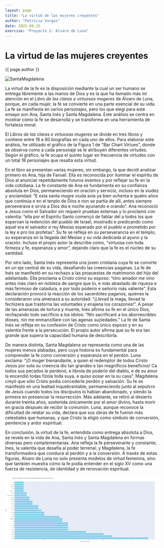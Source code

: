 ```yaml
---
layout: page
title: "La virtud de las mujeres creyentes"
author: "Patricia Vargas"
date: 2025-09-25
exercise: "Proyecto 2: Alvaro de Luna"
---
```

# La virtud de las mujeres creyentes

{{ page.author }}

![SantaMagdalena](https://img.wikioo.org/ADC/art.nsf/get_large_image_wikioo?Open&ra=8DP4GP)

La virtud de la fe es la disposición mediante la cual un ser humano se entrega libremente a las manos de Dios y es la que ha llamado más mi atención en el *Libro de las claras e virtuosas mugeres* de Álvaro de Luna, porque, en cada mujer, la fe se convierte en una parte esencial de su vida. La fe se manifiesta en varios personajes, pero los que elegí para este ensayo son Ana, Santa Inés y Santa Magdalena. Este análisis se centra en mostrar cómo la fe se desarrolla y se transforma en una herramienta de fortaleza moral.

El *Libros de las claras e virtuosas mugeres* se divide en tres libros y contiene entre 18 a 80 biografías en cada uno de ellos. Para elaborar este análisis, he utilizado el gráfico de la Figura 1 de "Bar Chart Virtues", donde se observa como a cada personaje se le atribuyen diferentes virtudes. Según el gráfico, la fe ocupa el quinto lugar en frecuencia de virtudes con un total 18 personajes que resalta esta virtud.

En el libro se presentan varias mujeres; sin embargo, la que decidí analizar primero es Ana, hija de Fanuel. Ella es reconocida por iluminar el espíritu de Dios al anunciar repetidamente futuros eventos y por reflejar su fe en la vida cotidiana. La fe constante de Ana se fundamenta en su confianza absoluta en Dios, permaneciendo en oración y servicio, incluso en la viudez y ancianidad: “E esta santa mugre viuda avía ya bien ochenta e quatro años que continúa e en el tenplo de Dios e non se partía de allí, antes siempre perseverava e sirvía a Dios dia e noche ayunando e orando”. Ana reconoció a Jesus como el Salvador sin requerir pruebas externas y lo proclamó con valentía: “ella por el Espíritu Santo començó de fablar dél a todos los que espervan la redención del pueblo de Israel, mostrado e predicando como aquel era el salvador e rey Mesías esperado por el pueblo e prometido por la ley e pro los profetas”. Su fe se refleja en su perseverancia en el templo, su esperanza en la llegada del Mesías y  su vida dedicada al ayuno y la oración. Incluso el propio autor la describe como, “virtuosa con toda firmeza y fe, esperanza y amor”, dejando claro que la fe es el núcleo de su santidad. 

Por otro lado, Santa Inés representa una joven cristiana cuya fe se convirte en un eje central de su vida, desafiando las creencias paganas. La fe de Inés se manifestó en su rechazo a las propuestas de matrimonio del hijo del adelantado. Ella proclama a Cristo cómo su esposo: “otro amador me vino antes más claro en nobleza de sangre que tú, e más abastado de riqueza e más fermoso de catadura, e por todo poderío e señorío más valiente”. Esta declaración provocó la reacción de los sacerdotes paganos, quienes la consideraron una amenaza a su autoridad: “¡Llevad la maga, llevad la fechizera que trastorna las voluntades y enajena los corazones!”. A pesar de las amenazas de tortura y muerte, Inés afirma su fe en el único Dios, rechazando todo sacrificio a los idolos: “Nin sacrificaré a los aborrescibles dioses, nin me enmanzillare con las agenas suziedades.” La fe de Santa Inés se refleja en su confesión de Cristo como único esposo y en su valentía frente a la persecución. El propio autor afirma que su fe era tan grande que supera la capacidad humana de describirla. 

De manera distinta, Santa Magdalena se representa como una de las mujeres menos alabadas, pero cuya historia es fundamental para comprender la fe como conversión y esperanza en el perdón. Luna exclama: “¡O muger bienandante, a quien el redemptor de todos Cristo Jesús por sola su creencia dio tan grandes e tan magníficos beneficios! Ca todos sus pecados le perdonó, e librola de poderío del diablo, e de su amor la encendió todas fizola toda suya, e quiso posar en la su casa”, Magdalena creyó que sólo Cristo podía concederle perdón y salvación. Su fe se manifestó en una lealtad inquebrantable, permaneciendo junto al sepulcro de Jesús cuando todos los discípulos lo habían abandonado, y siendo la primera en presenciar la resurrección. Más adelante, se retiró al desierto durante treinta años, sostenida únicamente por el amor divino, hasta morir en gracia después de recibir la comunión. Luna, aunque reconoce la dificultad de relatar su vida, declara que sus obras de fe fueron más celestiales que humanas, y que Cristo la eligió como símbolo de conversión, penitencia y ardor espiritual.

En conclusión, la virtud de la fe, entendida como entrega absoluta a Dios, se revela en la vida de Ana, Santa Inés y Santa Magdalena en formas diversas pero complementarias. Ana refleja la fe perseverante y constante; Ines, la valentía que desafía al poder terrenal; y Magdalena, la fe transformadora que conduce al perdón y a la conversión. A través de estas figuras, Alvaro de Luna no solo presenta modelos de virtud femenina, sino que también muestra cómo la fe podía entender en el siglo XV como una fuerza de resistencia, de identidad y de renovación espiritual. 

![New Plot](https://raw.githubusercontent.com/dh-miami/SPA_410_Fall25/refs/heads/main/_posts/Proyecto2_Luna/images/newplot.png)
